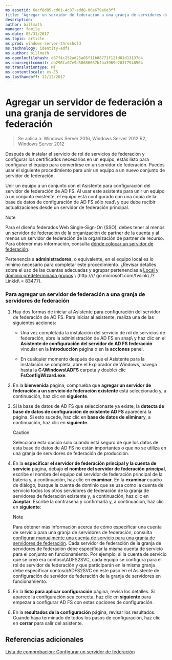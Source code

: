 ```yaml
---
ms.assetid: 6ecf8d85-cd61-4c87-add8-00a679a6e3ff
title: "Agregar un servidor de federación a una granja de servidores de federación"
description: 
author: billmath
manager: femila
ms.date: 05/31/2017
ms.topic: article
ms.prod: windows-server-threshold
ms.technology: identity-adfs
ms.author: billmath
ms.openlocfilehash: d67f4c252ad25a05f11b88771f12fd01d13137d4
ms.sourcegitcommit: db290fa07e9d50686667bfba3969e20377548504
ms.translationtype: MT
ms.contentlocale: es-ES
ms.lasthandoff: 12/12/2017
---
```

# <a name="add-a-federation-server-to-a-federation-server-farm"></a>Agregar un servidor de federación a una granja de servidores de federación

>Se aplica a: Windows Server 2016, Windows Server 2012 R2, Windows Server 2012

Después de instalar el servicio de rol de servicios de federación y configurar los certificados necesarios en un equipo, estás listo para configurar el equipo para convertirse en un servidor de federación. Puedes usar el siguiente procedimiento para unir un equipo a un nuevo conjunto de servidor de federación.  
  
Unir un equipo a un conjunto con el Asistente para configuración del servidor de federación de AD FS. Al usar este asistente para unir un equipo a un conjunto existente, el equipo está configurado con una copia de la base de datos de configuración de AD FS sólo read\ y que debe recibir actualizaciones desde un servidor de federación principal.  
  
> [!NOTE]  
> Para el diseño federados Web Single\-Sign\-On \(SSO\), debes tener al menos un servidor de federación de la organización de partner de la cuenta y al menos un servidor de federación de la organización de partner de recurso. Para obtener más información, consulta [dónde colocar un servidor de federación](https://technet.microsoft.com/library/dd807127.aspx).  
  
Pertenencia a **administradores**, o equivalente, en el equipo local es lo mínimo necesario para completar este procedimiento.  ¿Revisar detalles sobre el uso de las cuentas adecuadas y agrupar pertenencias a [Local y dominio predeterminada grupos](https://go.microsoft.com/fwlink/?LinkId=83477) \ (http:///\/ go.microsoft.com\/fwlink\ /? LinkId\ = 83477\).   
  
### <a name="to-add-a-federation-server-to-a-federation-server-farm"></a>Para agregar un servidor de federación a una granja de servidores de federación  
  
1.  Hay dos formas de iniciar al Asistente para configuración del servidor de federación de AD FS. Para iniciar al asistente, realiza una de las siguientes acciones:  
  
    -   Una vez completada la instalación del servicio de rol de servicios de federación, abre la administración de AD FS en snap\ y haz clic en el **Asistente de configuración del servidor de AD FS federación** vincular en la **Introducción** página o en la **acciones** panel.  
  
    -   En cualquier momento después de que el Asistente para la instalación se completa, abre el Explorador de Windows, navega hasta la **C:\\Windows\\ADFS** carpeta y double\ clic **FsConfigWizard.exe**.  
  
2.  En la **bienvenida** página, comprueba que **agregar un servidor de federación a un servicio de federación existente** está seleccionado y, a continuación, haz clic en **siguiente**.  
  
3.  Si la base de datos de AD FS que seleccionaste ya existe, la **detecta de base de datos de configuración de existente AD FS** aparecerá la página. Si esto sucede, haz clic en **base de datos de eliminar**y, a continuación, haz clic en **siguiente**.  
  
    > [!CAUTION]  
    > Selecciona esta opción solo cuando está seguro de que los datos de esta base de datos de AD FS no están importantes o que no se utiliza en una granja de servidores de federación de producción.  
  
4.  En la **especificar el servidor de federación principal y la cuenta de servicio** página, debajo **el nombre del servidor de federación principal**, escribe el nombre del equipo del servidor de federación principal de la batería y, a continuación, haz clic en **examinar**. En la **examinar** cuadro de diálogo, busque la cuenta de dominio que se usa como la cuenta de servicio todos los otros servidores de federación de la granja de servidores de federación existente y, a continuación, haz clic en **Aceptar**. Escribe la contraseña y confirmarla y, a continuación, haz clic en **siguiente**:  
  
    > [!NOTE]  
    > Para obtener más información acerca de cómo especificar una cuenta de servicio para una granja de servidores de federación, consulta [configurar manualmente una cuenta de servicio para una granja de servidores de federación](Manually-Configure-a-Service-Account-for-a-Federation-Server-Farm.md). Cada servidor de federación de la granja de servidores de federación debe especificar la misma cuenta de servicio para el conjunto en funcionamiento. Por ejemplo, si la cuenta de servicio que se creó era contoso\\ADFS2SVC, cada equipo se configura para el rol de servidor de federación y que participarán en la misma granja debe especificar contoso\\ADFS2SVC en este paso en el Asistente de configuración de servidor de federación de la granja de servidores en funcionamiento.  
  
5.  En la **listo para aplicar configuración** página, revisa los detalles. Si aparece la configuración sea correcta, haz clic en **siguiente** para empezar a configurar AD FS con estas opciones de configuración.  
  
6.  En la **resultados de la configuración** página, revisar los resultados. Cuando haya terminado de todos los pasos de configuración, haz clic en **cerrar** para salir del asistente.  
  
## <a name="additional-references"></a>Referencias adicionales  
[Lista de comprobación: Configurar un servidor de federación](Checklist--Setting-Up-a-Federation-Server.md)  
  

